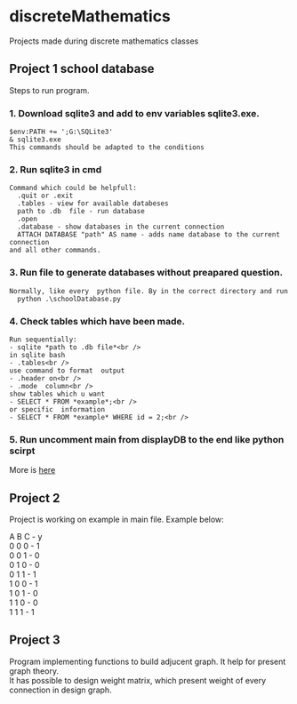 # discreteMathematics
Projects made during discrete mathematics classes<br />

## Project 1 **school database**
Steps to run program.<br />
  ### 1. Download sqlite3 and add to env variables sqlite3.exe.
    $env:PATH += ';G:\SQLite3'
    & sqlite3.exe
    This commands should be adapted to the conditions 
  ### 2. Run sqlite3 in cmd
    Command which could be helpfull:
      .quit or .exit
      .tables - view for available databeses
      path to .db  file - run database
      .open
      .database - show databases in the current connection
      ATTACH DATABASE "path" AS name - adds name database to the current connection
    and all other commands.
  ### 3. Run file to generate databases without preapared question.
    Normally, like every  python file. By in the correct directory and run
      python .\schoolDatabase.py
  ### 4. Check tables which have been made.
    Run sequentially:
    - sqlite *path to .db file*<br />
    in sqlite bash
    - .tables<br />
    use command to format  output
    - .header on<br />
    - .mode  column<br />
    show tables which u want
    - SELECT * FROM *example*;<br />
    or specific  information
    - SELECT * FROM *example* WHERE id = 2;<br />
  ### 5. Run uncomment main from displayDB to the end like python scirpt
  
  More is [here](https://www.sqlitetutorial.net/sqlite-python/)
  
## Project 2
Project is working on example in main file. Example below:

  A B C - y<br />
  0 0 0 - 1  
  0 0 1 - 0  
  0 1 0 - 0  
  0 1 1 - 1  
  1 0 0 - 1   
  1 0 1 - 0  
  1 1 0 - 0  
  1 1 1 - 1  

## Project 3
Program implementing functions to build adjucent graph. It help for present graph theory.<br /> 
It has possible to design weight matrix, which present weight of every connection in design graph.
